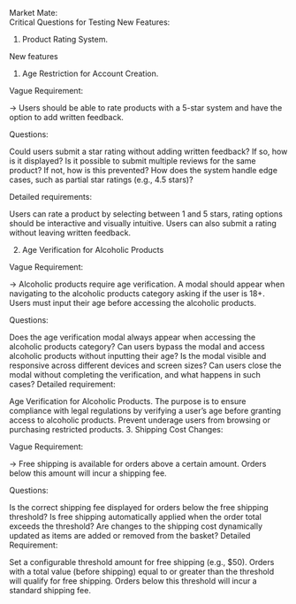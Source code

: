 Market Mate:   
Critical Questions for Testing New Features:

1. Product Rating System.

New features

1. Age Restriction for Account Creation.

Vague Requirement:

-> Users should be able to rate products with a 5-star system and have the option to add written feedback.

Questions:

Could users submit a star rating without adding written feedback? If so, how is it displayed?
Is it possible to submit multiple reviews for the same product? If not, how is this prevented?
How does the system handle edge cases, such as partial star ratings (e.g., 4.5 stars)?

Detailed requirements:

Users can rate a product by selecting between 1 and 5 stars, rating options should be interactive and visually intuitive.
Users can also submit a rating without leaving written feedback.

2. Age Verification for Alcoholic Products

Vague Requirement:

-> Alcoholic products require age verification. A modal should appear when navigating to the alcoholic products category asking if the user is 18+. Users must input their age before accessing the alcoholic products.

Questions:

Does the age verification modal always appear when accessing the alcoholic products category?
Can users bypass the modal and access alcoholic products without inputting their age?
Is the modal visible and responsive across different devices and screen sizes?
Can users close the modal without completing the verification, and what happens in such cases?
Detailed requirement:

Age Verification for Alcoholic Products.
The purpose is to ensure compliance with legal regulations by verifying a user’s age before granting access to alcoholic products. Prevent underage users from browsing or purchasing restricted products.
3. Shipping Cost Changes:

Vague Requirement:

-> Free shipping is available for orders above a certain amount. Orders below this amount will incur a shipping fee.

Questions:

Is the correct shipping fee displayed for orders below the free shipping threshold?
Is free shipping automatically applied when the order total exceeds the threshold?
Are changes to the shipping cost dynamically updated as items are added or removed from the basket?
Detailed Requirement:

Set a configurable threshold amount for free shipping (e.g., $50).
Orders with a total value (before shipping) equal to or greater than the threshold will qualify for free shipping.
Orders below this threshold will incur a standard shipping fee.
